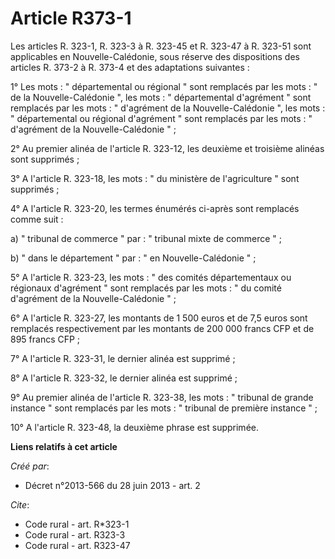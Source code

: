 # Article R373-1

Les articles R. 323-1, R. 323-3 à R. 323-45 et R. 323-47 à R. 323-51 sont applicables en Nouvelle-Calédonie, sous réserve des
dispositions des articles R. 373-2 à R. 373-4 et des adaptations suivantes : 

1° Les mots : " départemental ou régional  "   sont remplacés par les mots : " de la Nouvelle-Calédonie ", les mots : "
départemental d'agrément " sont remplacés par les mots : " d'agrément de la Nouvelle-Calédonie ", les mots : " départemental
ou régional d'agrément " sont remplacés par les mots : " d'agrément de la Nouvelle-Calédonie " ; 

2° Au premier alinéa de l'article R. 323-12, les deuxième et troisième alinéas sont supprimés ; 

3° A l'article R. 323-18, les mots : " du ministère de l'agriculture " sont supprimés ; 

4° A l'article R. 323-20, les termes énumérés ci-après sont remplacés comme suit : 

a) " tribunal de commerce " par : " tribunal mixte de commerce " ; 

b) " dans le département " par : " en Nouvelle-Calédonie " ; 

5° A l'article R. 323-23, les mots : " des comités départementaux ou régionaux d'agrément " sont remplacés par les mots : "
du comité d'agrément de la Nouvelle-Calédonie " ; 

6° A l'article R. 323-27, les montants de 1 500 euros et de 7,5 euros sont remplacés respectivement par les montants de 200
000 francs CFP et de 895 francs CFP ; 

7° A l'article R. 323-31, le dernier alinéa est supprimé ; 

8° A l'article R. 323-32, le dernier alinéa est supprimé ; 

9° Au premier alinéa de l'article R. 323-38, les mots : " tribunal de grande instance " sont remplacés par les mots : "
tribunal de première instance " ; 

10° A l'article R. 323-48, la deuxième phrase est supprimée.

**Liens relatifs à cet article**

_Créé par_:

  - Décret n°2013-566 du 28 juin 2013 - art. 2

_Cite_:

  - Code rural - art. R*323-1
  - Code rural - art. R323-3
  - Code rural - art. R323-47
